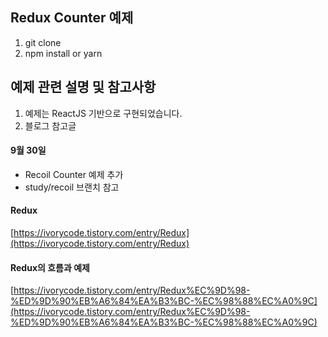 ## Redux Counter 예제

1. git clone
2. npm install or yarn

## 예제 관련 설명 및 참고사항

1. 예제는 ReactJS 기반으로 구현되었습니다.
2. 블로그 참고글

#### 9월 30일

- Recoil Counter 예제 추가
- study/recoil 브랜치 참고

#### Redux

[https://ivorycode.tistory.com/entry/Redux](https://ivorycode.tistory.com/entry/Redux)

#### Redux의 흐름과 예제

[https://ivorycode.tistory.com/entry/Redux%EC%9D%98-%ED%9D%90%EB%A6%84%EA%B3%BC-%EC%98%88%EC%A0%9C](https://ivorycode.tistory.com/entry/Redux%EC%9D%98-%ED%9D%90%EB%A6%84%EA%B3%BC-%EC%98%88%EC%A0%9C)
